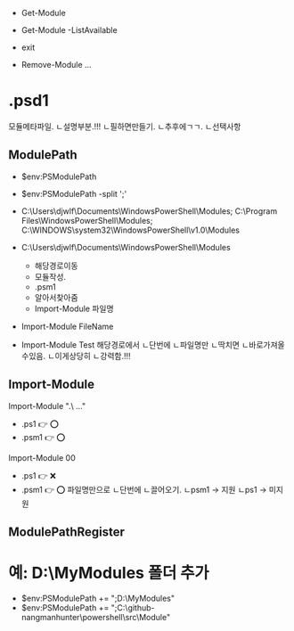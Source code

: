 - Get-Module
- Get-Module -ListAvailable


- exit


- Remove-Module ...


# .psd1
모듈메타파일.
ㄴ설명부분.!!!
ㄴ필하면만들기.
ㄴ추후에ㄱㄱ.
ㄴ선택사항


## ModulePath
- $env:PSModulePath
- $env:PSModulePath -split ';'


- C:\Users\djwlf\Documents\WindowsPowerShell\Modules;
  C:\Program Files\WindowsPowerShell\Modules;
  C:\WINDOWS\system32\WindowsPowerShell\v1.0\Modules
- C:\Users\djwlf\Documents\WindowsPowerShell\Modules
  - 해당경로이동
  - 모듈작성.
  - .psm1
  - 알아서찾아줌
  - Import-Module 파일명
- Import-Module FileName
- Import-Module Test
해당경로에서
ㄴ단번에
ㄴ파일명만
ㄴ딱치면
ㄴ바로가져올수있음.
ㄴ이게상당히
ㄴ강력함.!!!


## Import-Module
Import-Module ".\ ..."
- .ps1  👉 ⭕
- .psm1 👉 ⭕

Import-Module 00
- .ps1  👉 ❌
- .psm1 👉 ⭕
파일명만으로
ㄴ단번에
ㄴ끌어오기.
ㄴpsm1 -> 지원
ㄴps1  -> 미지원


## ModulePathRegister

# 예: D:\MyModules 폴더 추가
- $env:PSModulePath += ";D:\MyModules"
- $env:PSModulePath += ";C:\github-nangmanhunter\powershell\src\Module"